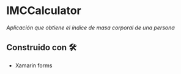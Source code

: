 # 
# IMCCalculator

_Aplicación que obtiene el índice de masa corporal de una persona_

## Construido con 🛠️
* Xamarin forms
